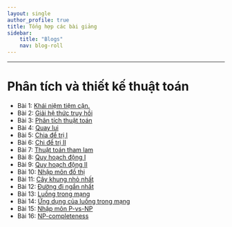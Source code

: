 ```yaml
---
layout: single
author_profile: true
title: Tổng hợp các bài giảng
sidebar:
    title: "Blogs"
    nav: blog-roll
---
```


----
# Phân tích và thiết kế thuật toán
* Bài 1: [Khái niệm tiệm cận.](/Khái-niệm-tiệm-cận/)
* Bài 2: [Giải hệ thức truy hồi](/Hệ-thức-truy-hồi/)
* Bài 3: [Phân tích thuật toán](/Phân-t%C3%ADch-thuật-toán/)
* Bài 4: [Quay lui](/Quay-lui/)
* Bài 5: [Chia để trị I](/Chia-để-trị-I/)
* Bài 6: [Chi để trị II](/Chia-để-trị-2/)
* Bài 7: [Thuật toán tham lam](/Giải-thuật-tham-lam/)
* Bài 8: [Quy hoạch động I](/Quy-hoạch-động-I/)
* Bài 9: [Quy hoạch động II](/Quy-hoạch-động-2/)
* Bài 10: [Nhập môn đồ thị]()
* Bài 11: [Cây khung nhỏ nhất]()
* Bài 12: [Đường đi ngắn nhất]()
* Bài 13: [Luồng trong mạng]()
* Bài 14: [Ứng dụng của luồng trong mạng]()
* Bài 15: [Nhập môn P-vs-NP]()
* Bài 16: [NP-completeness]()
